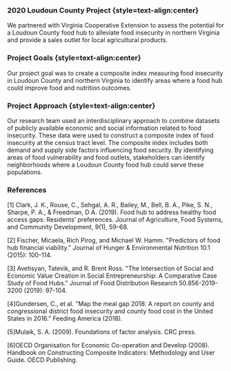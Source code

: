 ### 2020 Loudoun County Project {style=text-align:center}

We partnered with Virginia Cooperative Extension to assess the potential for a Loudoun County food hub to alleviate food insecurity in northern Virginia and provide a sales outlet for local agricultural products.  

### Project Goals {style=text-align:center}

Our project goal was to create a composite index measuring food insecurity in Loudoun County and northern Virginia to identify areas where a food hub could improve food and nutrition outcomes. 

### Project Approach {style=text-align:center}

Our research team used an interdisciplinary approach to combine datasets of publicly available economic and social information related to food insecurity. These data were used to construct a composite index of food insecurity at the census tract level. The composite index includes both demand and supply side factors influencing food security. By identifying areas of food vulnerability and food outlets, stakeholders can identify neighborhoods where a Loudoun County food hub could serve these populations. 


### References 

[1] Clark, J. K., Rouse, C., Sehgal, A. R., Bailey, M., Bell, B. A., Pike, S. N., Sharpe, P. A., & Freedman, D A. (2019). Food hub to address healthy food access gaps: Residents’ preferences. Journal of Agriculture, Food Systems, and Community Development, 9(1), 59–68. 

[2] Fischer, Micaela, Rich Pirog, and Michael W. Hamm. "Predictors of food hub financial viability." Journal of Hunger & Environmental Nutrition 10.1 (2015): 100-114.

[3] Avetisyan, Tatevik, and R. Brent Ross. "The Intersection of Social and Economic Value Creation in Social Entrepreneurship: A Comparative Case Study of Food Hubs." Journal of Food Distribution Research 50.856-2019-3200 (2019): 97-104.

[4]Gundersen, C., et al. "Map the meal gap 2018: A report on county and congressional district food insecurity and county food cost in the United States in 2016." Feeding America (2018).

[5]Mulaik, S. A. (2009). Foundations of factor analysis. CRC press.  

[6]OECD Organisation for Economic Co-operation and Develop (2008). Handbook on Constructing Composite Indicators: Methodology and User Guide. OECD Publishing.
